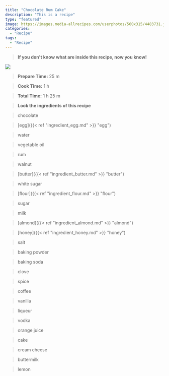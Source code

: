 ```yaml
---
title: "Chocolate Rum Cake"
description: "This is a recipe"
type: "featured"
image: https://images.media-allrecipes.com/userphotos/560x315/4483731.jpg
categories: 
  - "Recipe"
tags: 
  - "Recipe"
---
```



>**If you don't know what are inside this recipe, now you know!**

![](../images/Recipes-Banner.jpg)
> **Prepare Time:** 25 m


> **Cook Time:** 1 h


> **Total Time:** 1 h 25 m

> **Look the ingredients of this recipe**

> chocolate

> [egg]({{< ref "ingredient_egg.md" >}} "egg")

> water

> vegetable oil

> rum

> walnut

> [butter]({{< ref "ingredient_butter.md" >}} "butter")

> white sugar

> [flour]({{< ref "ingredient_flour.md" >}} "flour")

> sugar

> milk

> [almond]({{< ref "ingredient_almond.md" >}} "almond")

> [honey]({{< ref "ingredient_honey.md" >}} "honey")

> salt

> baking powder

> baking soda

> clove

> spice

> coffee

> vanilla

> liqueur

> vodka

> orange juice

> cake

> cream cheese

> buttermilk

> lemon

